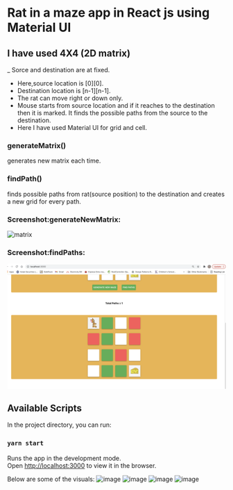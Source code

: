 # Rat in a maze app in React js using Material UI
## I have used 4X4 (2D matrix)
_ Sorce and destination are at fixed.
- Here,source location is [0][0].
- Destination location is [n-1][n-1].
- The rat can move right or down only.
- Mouse starts from source location and if it reaches to the destination then it is marked. It finds the possible paths from the source to the destination.
- Here I have used Material UI for grid and cell.
### **generateMatrix()**
generates new matrix each time.

### **findPath()**
finds possible paths from rat(source position) to the destination and creates a new grid for every path.

### Screenshot:generateNewMatrix:
![matrix](./public/generateNewMatrix.png)


### Screenshot:findPaths:
![matrix](./public/findpaths.png)

## Available Scripts

In the project directory, you can run:

### `yarn start`

Runs the app in the development mode.\
Open [http://localhost:3000](http://localhost:3000) to view it in the browser.

Below are some of the visuals:
![image](https://user-images.githubusercontent.com/111981040/210766552-f9437fb5-0260-46bf-9084-74e444f60b11.png)
![image](https://user-images.githubusercontent.com/111981040/210766625-548caf39-d6b4-4dbb-902f-d320c2c35e31.png)
![image](https://user-images.githubusercontent.com/111981040/210766726-a84ea862-0171-4dd4-b20b-d0f8c72837bf.png)
![image](https://user-images.githubusercontent.com/111981040/210766819-fee70a4c-b426-4409-862d-8d7ee5e3c124.png)




